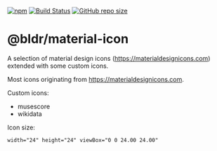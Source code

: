 [![npm](https://img.shields.io/npm/v/baldr.svg)](https://www.npmjs.com/package/baldr)
[![Build Status](https://travis-ci.org/Josef-Friedrich/baldr.svg?branch=master)](https://travis-ci.org/Josef-Friedrich/baldr)
[![GitHub repo size](https://img.shields.io/github/repo-size/Josef-Friedrich/baldr.svg)](https://github.com/Josef-Friedrich/baldr)

# @bldr/material-icon

A selection of material design icons (https://materialdesignicons.com)
extended with some custom icons.

Most icons originating from https://materialdesignicons.com.

Custom icons:

* musescore
* wikidata

Icon size:

```
width="24" height="24" viewBox="0 0 24.00 24.00"
```